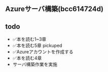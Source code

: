 Azureサーバ構築(bcc614724d)
---

## todo
- ✅本を読む1~3章
- ✅本を読む5章 pickuped
- ✅Azureアカウントを作成する
- ✅本を読む4章
- サーバ構築作業を実施

